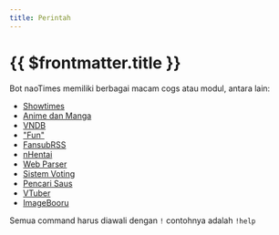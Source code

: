 ```yaml
---
title: Perintah
---
```


# {{ $frontmatter.title }}

Bot naoTimes memiliki berbagai macam cogs atau modul, antara lain:
- [Showtimes](/docs/perintah/showtimes/)
- [Anime dan Manga](/docs/perintah/anivn/animanga)
- [VNDB](/docs/perintah/anivn/vn)
- ["Fun"](/docs/perintah/fun/info)
- [FansubRSS](/docs/perintah/fansubrss)
- [nHentai](/docs/perintah/bahaya/nh)
- [Web Parser](/docs/perintah/peninjau/)
- [Sistem Voting](/docs/perintah/vote)
- [Pencari Saus](/docs/perintah/peninjau/saus)
- [VTuber](/docs/perintah/anivn/vtuber)
- [ImageBooru](/docs/perintah/bahaya/imagebooru)

Semua command harus diawali dengan `!` contohnya adalah `!help`
